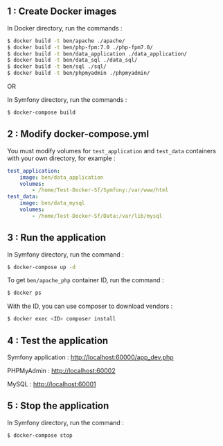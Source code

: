 1 : Create Docker images
-----------------------------

In Docker directory, run the commands :
```bash
$ docker build -t ben/apache ./apache/
$ docker build -t ben/php-fpm:7.0 ./php-fpm7.0/
$ docker build -t ben/data_application ./data_application/
$ docker build -t ben/data_sql ./data_sql/
$ docker build -t ben/sql ./sql/
$ docker build -t ben/phpmyadmin ./phpmyadmin/
```
OR

In Symfony directory, run the commands :
```bash
$ docker-compose build
```

2 : Modify docker-compose.yml
-----------------------------
You must modify volumes for `test_application` and `test_data` containers with your own directory, for example :
```yaml
test_application:
    image: ben/data_application
    volumes:
        - /home/Test-Docker-Sf/Symfony:/var/www/html
test_data:
    image: ben/data_mysql
    volumes:
        - /home/Test-Docker-Sf/Data:/var/lib/mysql
```

3 : Run the application
-----------------------------

In Symfony directory, run the command :
```bash
$ docker-compose up -d
```

To get `ben/apache_php` container ID, run the command :
```bash
$ docker ps
```

With the ID, you can use composer to download vendors :
```bash
$ docker exec <ID> composer install
```

4 : Test the application
-----------------------------
Symfony application : [http://localhost:60000/app_dev.php](http://localhost:60000/app_dev.php)

PHPMyAdmin : [http://localhost:60002](http://localhost:60002)

MySQL : [http://localhost:60001](http://localhost:60001)

5 : Stop the application
-----------------------------
In Symfony directory, run the command :
```bash
$ docker-compose stop
```
